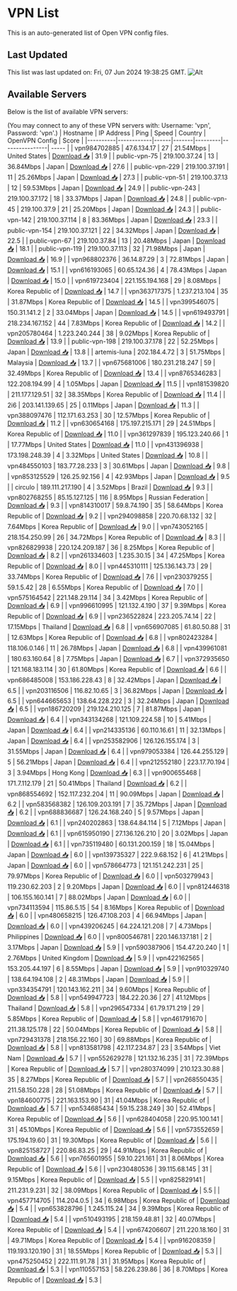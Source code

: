 # VPN List

This is an auto-generated list of Open VPN config files.

## Last Updated

This list was last updated on: Fri, 07 Jun 2024 19:38:25 GMT.
![Alt](https://repobeats.axiom.co/api/embed/186b98318ef1479477931607c1ad7d823f12451f.svg "Repobeats analytics image")

## Available Servers

Below is the list of available VPN servers:

(You may connect to any of these VPN servers with: Username: 'vpn', Password: 'vpn'.)
| Hostname | IP Address | Ping | Speed | Country | OpenVPN Config | Score |
|----------|------------|------|-------|---------|----------------| ----- |
| vpn984702885 | 47.6.134.17 | 27 | 21.54Mbps | United States | [Download 📥](./configs/server_0_US.ovpn) | 31.9 |
| public-vpn-75 | 219.100.37.24 | 13 | 36.84Mbps | Japan | [Download 📥](./configs/server_1_JP.ovpn) | 27.6 |
| public-vpn-229 | 219.100.37.191 | 11 | 25.26Mbps | Japan | [Download 📥](./configs/server_2_JP.ovpn) | 27.3 |
| public-vpn-51 | 219.100.37.13 | 12 | 59.53Mbps | Japan | [Download 📥](./configs/server_3_JP.ovpn) | 24.9 |
| public-vpn-243 | 219.100.37.172 | 18 | 33.37Mbps | Japan | [Download 📥](./configs/server_4_JP.ovpn) | 24.8 |
| public-vpn-45 | 219.100.37.9 | 21 | 25.20Mbps | Japan | [Download 📥](./configs/server_5_JP.ovpn) | 24.3 |
| public-vpn-142 | 219.100.37.114 | 8 | 83.36Mbps | Japan | [Download 📥](./configs/server_6_JP.ovpn) | 23.3 |
| public-vpn-154 | 219.100.37.121 | 22 | 34.32Mbps | Japan | [Download 📥](./configs/server_7_JP.ovpn) | 22.5 |
| public-vpn-67 | 219.100.37.84 | 13 | 20.48Mbps | Japan | [Download 📥](./configs/server_8_JP.ovpn) | 18.1 |
| public-vpn-119 | 219.100.37.113 | 32 | 71.98Mbps | Japan | [Download 📥](./configs/server_9_JP.ovpn) | 16.9 |
| vpn968802376 | 36.14.87.29 | 3 | 72.81Mbps | Japan | [Download 📥](./configs/server_10_JP.ovpn) | 15.1 |
| vpn616193065 | 60.65.124.36 | 4 | 78.43Mbps | Japan | [Download 📥](./configs/server_11_JP.ovpn) | 15.0 |
| vpn619723404 | 221.155.194.168 | 29 | 8.08Mbps | Korea Republic of | [Download 📥](./configs/server_12_KR.ovpn) | 14.7 |
| vpn363717375 | 1.237.213.104 | 35 | 31.87Mbps | Korea Republic of | [Download 📥](./configs/server_13_KR.ovpn) | 14.5 |
| vpn399546075 | 150.31.141.2 | 2 | 33.04Mbps | Japan | [Download 📥](./configs/server_14_JP.ovpn) | 14.5 |
| vpn619493791 | 218.234.167.152 | 44 | 7.83Mbps | Korea Republic of | [Download 📥](./configs/server_15_KR.ovpn) | 14.2 |
| vpn205780464 | 1.223.240.244 | 38 | 9.02Mbps | Korea Republic of | [Download 📥](./configs/server_16_KR.ovpn) | 13.9 |
| public-vpn-198 | 219.100.37.178 | 22 | 52.25Mbps | Japan | [Download 📥](./configs/server_17_JP.ovpn) | 13.8 |
| artemis-luna | 202.184.4.72 | 3 | 51.75Mbps | Malaysia | [Download 📥](./configs/server_18_MY.ovpn) | 13.7 |
| vpn675681006 | 180.231.218.247 | 59 | 32.49Mbps | Korea Republic of | [Download 📥](./configs/server_19_KR.ovpn) | 13.4 |
| vpn8765346283 | 122.208.194.99 | 4 | 1.05Mbps | Japan | [Download 📥](./configs/server_20_JP.ovpn) | 11.5 |
| vpn181539820 | 211.177.129.51 | 32 | 38.35Mbps | Korea Republic of | [Download 📥](./configs/server_21_KR.ovpn) | 11.4 |
| 2i6 | 203.141.139.65 | 25 | 0.11Mbps | Japan | [Download 📥](./configs/server_22_JP.ovpn) | 11.3 |
| vpn388097476 | 112.171.63.253 | 30 | 12.57Mbps | Korea Republic of | [Download 📥](./configs/server_23_KR.ovpn) | 11.2 |
| vpn630654168 | 175.197.215.171 | 29 | 24.51Mbps | Korea Republic of | [Download 📥](./configs/server_24_KR.ovpn) | 11.0 |
| vpn361297839 | 195.123.240.66 | 1 | 17.77Mbps | United States | [Download 📥](./configs/server_25_US.ovpn) | 11.0 |
| vpn431396938 | 173.198.248.39 | 4 | 3.32Mbps | United States | [Download 📥](./configs/server_26_US.ovpn) | 10.8 |
| vpn484550103 | 183.77.28.233 | 3 | 30.61Mbps | Japan | [Download 📥](./configs/server_27_JP.ovpn) | 9.8 |
| vpn853125529 | 126.25.92.156 | 4 | 42.93Mbps | Japan | [Download 📥](./configs/server_28_JP.ovpn) | 9.5 |
| circulo | 189.111.217.190 | 4 | 3.52Mbps | Brazil | [Download 📥](./configs/server_29_BR.ovpn) | 9.3 |
| vpn802768255 | 85.15.127.125 | 116 | 8.95Mbps | Russian Federation | [Download 📥](./configs/server_30_RU.ovpn) | 9.3 |
| vpn814310017 | 59.8.74.190 | 35 | 58.64Mbps | Korea Republic of | [Download 📥](./configs/server_31_KR.ovpn) | 9.2 |
| vpn294098858 | 220.70.68.132 | 32 | 7.64Mbps | Korea Republic of | [Download 📥](./configs/server_32_KR.ovpn) | 9.0 |
| vpn743052165 | 218.154.250.99 | 26 | 34.72Mbps | Korea Republic of | [Download 📥](./configs/server_33_KR.ovpn) | 8.3 |
| vpn826829938 | 220.124.209.187 | 36 | 8.25Mbps | Korea Republic of | [Download 📥](./configs/server_34_KR.ovpn) | 8.2 |
| vpn261334603 | 1.235.30.15 | 34 | 47.25Mbps | Korea Republic of | [Download 📥](./configs/server_35_KR.ovpn) | 8.0 |
| vpn445310111 | 125.136.143.73 | 29 | 33.74Mbps | Korea Republic of | [Download 📥](./configs/server_36_KR.ovpn) | 7.6 |
| vpn230379255 | 59.1.5.42 | 28 | 6.55Mbps | Korea Republic of | [Download 📥](./configs/server_37_KR.ovpn) | 7.0 |
| vpn575164542 | 221.148.29.114 | 34 | 3.42Mbps | Korea Republic of | [Download 📥](./configs/server_38_KR.ovpn) | 6.9 |
| vpn996610995 | 121.132.4.190 | 37 | 9.39Mbps | Korea Republic of | [Download 📥](./configs/server_39_KR.ovpn) | 6.9 |
| vpn236522824 | 223.205.74.14 | 22 | 17.15Mbps | Thailand | [Download 📥](./configs/server_40_TH.ovpn) | 6.8 |
| vpn656907085 | 61.80.50.88 | 31 | 12.63Mbps | Korea Republic of | [Download 📥](./configs/server_41_KR.ovpn) | 6.8 |
| vpn802423284 | 118.106.0.146 | 11 | 26.78Mbps | Japan | [Download 📥](./configs/server_42_JP.ovpn) | 6.8 |
| vpn439961081 | 180.63.160.64 | 8 | 7.75Mbps | Japan | [Download 📥](./configs/server_43_JP.ovpn) | 6.7 |
| vpn372935650 | 121.168.183.114 | 30 | 61.80Mbps | Korea Republic of | [Download 📥](./configs/server_44_KR.ovpn) | 6.6 |
| vpn686485008 | 153.186.228.43 | 8 | 32.42Mbps | Japan | [Download 📥](./configs/server_45_JP.ovpn) | 6.5 |
| vpn203116506 | 116.82.10.65 | 3 | 36.82Mbps | Japan | [Download 📥](./configs/server_46_JP.ovpn) | 6.5 |
| vpn644665653 | 138.64.228.222 | 3 | 32.24Mbps | Japan | [Download 📥](./configs/server_47_JP.ovpn) | 6.5 |
| vpn186720209 | 219.124.210.125 | 7 | 81.87Mbps | Japan | [Download 📥](./configs/server_48_JP.ovpn) | 6.4 |
| vpn343134268 | 121.109.224.58 | 10 | 5.41Mbps | Japan | [Download 📥](./configs/server_49_JP.ovpn) | 6.4 |
| vpn214335136 | 60.110.16.61 | 11 | 32.13Mbps | Japan | [Download 📥](./configs/server_50_JP.ovpn) | 6.4 |
| vpn253582906 | 126.126.155.174 | 3 | 31.55Mbps | Japan | [Download 📥](./configs/server_51_JP.ovpn) | 6.4 |
| vpn979053384 | 126.44.255.129 | 5 | 56.21Mbps | Japan | [Download 📥](./configs/server_52_JP.ovpn) | 6.4 |
| vpn212552180 | 223.17.70.194 | 3 | 3.94Mbps | Hong Kong | [Download 📥](./configs/server_53_HK.ovpn) | 6.3 |
| vpn900655468 | 171.7.112.179 | 21 | 50.41Mbps | Thailand | [Download 📥](./configs/server_54_TH.ovpn) | 6.2 |
| vpn868554692 | 152.117.232.204 | 11 | 90.09Mbps | Japan | [Download 📥](./configs/server_55_JP.ovpn) | 6.2 |
| vpn583568382 | 126.109.203.191 | 7 | 35.72Mbps | Japan | [Download 📥](./configs/server_56_JP.ovpn) | 6.2 |
| vpn688836687 | 126.24.168.240 | 5 | 9.57Mbps | Japan | [Download 📥](./configs/server_57_JP.ovpn) | 6.1 |
| vpn240202863 | 138.64.84.114 | 5 | 7.12Mbps | Japan | [Download 📥](./configs/server_58_JP.ovpn) | 6.1 |
| vpn615950190 | 27.136.126.210 | 20 | 3.02Mbps | Japan | [Download 📥](./configs/server_59_JP.ovpn) | 6.1 |
| vpn735119480 | 60.131.200.159 | 18 | 15.04Mbps | Japan | [Download 📥](./configs/server_60_JP.ovpn) | 6.0 |
| vpn139735327 | 222.9.68.152 | 6 | 41.21Mbps | Japan | [Download 📥](./configs/server_61_JP.ovpn) | 6.0 |
| vpn578664773 | 121.151.242.231 | 25 | 79.97Mbps | Korea Republic of | [Download 📥](./configs/server_62_KR.ovpn) | 6.0 |
| vpn503279943 | 119.230.62.203 | 2 | 9.20Mbps | Japan | [Download 📥](./configs/server_63_JP.ovpn) | 6.0 |
| vpn812446318 | 106.155.160.141 | 7 | 88.02Mbps | Japan | [Download 📥](./configs/server_64_JP.ovpn) | 6.0 |
| vpn734113594 | 115.86.5.15 | 54 | 8.16Mbps | Korea Republic of | [Download 📥](./configs/server_65_KR.ovpn) | 6.0 |
| vpn480658215 | 126.47.108.203 | 4 | 66.94Mbps | Japan | [Download 📥](./configs/server_66_JP.ovpn) | 6.0 |
| vpn439206245 | 64.224.121.208 | 7 | 4.73Mbps | Philippines | [Download 📥](./configs/server_67_PH.ovpn) | 6.0 |
| vpn800546781 | 220.146.137.181 | 2 | 3.17Mbps | Japan | [Download 📥](./configs/server_68_JP.ovpn) | 5.9 |
| vpn590387906 | 154.47.20.240 | 1 | 2.76Mbps | United Kingdom | [Download 📥](./configs/server_69_GB.ovpn) | 5.9 |
| vpn422162565 | 153.205.44.197 | 6 | 8.55Mbps | Japan | [Download 📥](./configs/server_70_JP.ovpn) | 5.9 |
| vpn910329740 | 138.64.194.108 | 2 | 48.31Mbps | Japan | [Download 📥](./configs/server_71_JP.ovpn) | 5.9 |
| vpn334354791 | 120.143.162.211 | 34 | 9.60Mbps | Korea Republic of | [Download 📥](./configs/server_72_KR.ovpn) | 5.8 |
| vpn549947723 | 184.22.20.36 | 27 | 41.12Mbps | Thailand | [Download 📥](./configs/server_73_TH.ovpn) | 5.8 |
| vpn296547334 | 61.79.171.219 | 29 | 5.85Mbps | Korea Republic of | [Download 📥](./configs/server_74_KR.ovpn) | 5.8 |
| vpn461791670 | 211.38.125.178 | 22 | 50.04Mbps | Korea Republic of | [Download 📥](./configs/server_75_KR.ovpn) | 5.8 |
| vpn729431378 | 218.156.22.160 | 30 | 69.88Mbps | Korea Republic of | [Download 📥](./configs/server_76_KR.ovpn) | 5.8 |
| vpn813581798 | 42.117.234.87 | 23 | 3.54Mbps | Viet Nam | [Download 📥](./configs/server_77_VN.ovpn) | 5.7 |
| vpn552629278 | 121.132.16.235 | 31 | 72.39Mbps | Korea Republic of | [Download 📥](./configs/server_78_KR.ovpn) | 5.7 |
| vpn280374099 | 210.123.30.88 | 35 | 8.27Mbps | Korea Republic of | [Download 📥](./configs/server_79_KR.ovpn) | 5.7 |
| vpn268550435 | 211.58.150.228 | 28 | 51.08Mbps | Korea Republic of | [Download 📥](./configs/server_80_KR.ovpn) | 5.7 |
| vpn184600775 | 221.163.153.90 | 31 | 41.04Mbps | Korea Republic of | [Download 📥](./configs/server_81_KR.ovpn) | 5.7 |
| vpn534685434 | 59.15.238.249 | 30 | 52.41Mbps | Korea Republic of | [Download 📥](./configs/server_82_KR.ovpn) | 5.6 |
| vpn628404058 | 220.95.100.141 | 31 | 45.10Mbps | Korea Republic of | [Download 📥](./configs/server_83_KR.ovpn) | 5.6 |
| vpn573552659 | 175.194.19.60 | 31 | 19.30Mbps | Korea Republic of | [Download 📥](./configs/server_84_KR.ovpn) | 5.6 |
| vpn825158727 | 220.86.83.25 | 29 | 44.91Mbps | Korea Republic of | [Download 📥](./configs/server_85_KR.ovpn) | 5.6 |
| vpn765601955 | 59.10.221.161 | 31 | 8.06Mbps | Korea Republic of | [Download 📥](./configs/server_86_KR.ovpn) | 5.6 |
| vpn230480536 | 39.115.68.145 | 31 | 9.15Mbps | Korea Republic of | [Download 📥](./configs/server_87_KR.ovpn) | 5.5 |
| vpn825829141 | 211.231.9.231 | 32 | 38.09Mbps | Korea Republic of | [Download 📥](./configs/server_88_KR.ovpn) | 5.5 |
| vpn457714705 | 114.204.0.5 | 34 | 6.98Mbps | Korea Republic of | [Download 📥](./configs/server_89_KR.ovpn) | 5.4 |
| vpn653828796 | 1.245.115.24 | 34 | 9.39Mbps | Korea Republic of | [Download 📥](./configs/server_90_KR.ovpn) | 5.4 |
| vpn510493195 | 218.159.48.81 | 32 | 40.07Mbps | Korea Republic of | [Download 📥](./configs/server_91_KR.ovpn) | 5.4 |
| vpn674206607 | 211.220.18.160 | 31 | 49.71Mbps | Korea Republic of | [Download 📥](./configs/server_92_KR.ovpn) | 5.4 |
| vpn916208359 | 119.193.120.190 | 31 | 18.55Mbps | Korea Republic of | [Download 📥](./configs/server_93_KR.ovpn) | 5.3 |
| vpn475250452 | 222.111.91.78 | 31 | 31.95Mbps | Korea Republic of | [Download 📥](./configs/server_94_KR.ovpn) | 5.3 |
| vpn110557153 | 58.226.239.86 | 36 | 8.70Mbps | Korea Republic of | [Download 📥](./configs/server_95_KR.ovpn) | 5.3 |
